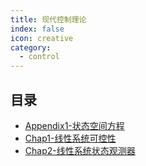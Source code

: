 ```yaml
---
title: 现代控制理论
index: false
icon: creative
category:
  - control
---
```


 ## 目录
- [Appendix1-状态空间方程](Appendix1-状态空间方程.md)
- [Chap1-线性系统可控性](Chap1-线性系统可控性.md)
- [Chap2-线性系统状态观测器](Chap2-线性系统状态观测器.md)
